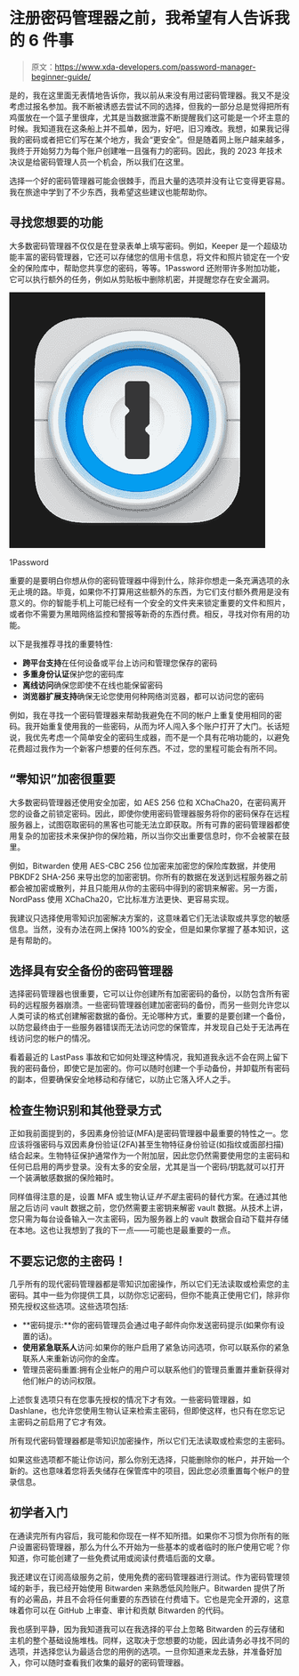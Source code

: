 # 注册密码管理器之前，我希望有人告诉我的 6 件事

> 原文：<https://www.xda-developers.com/password-manager-beginner-guide/>

是的，我在这里面无表情地告诉你，我以前从来没有用过密码管理器。我又不是没考虑过报名参加。我不断被诱惑去尝试不同的选择，但我的一部分总是觉得把所有鸡蛋放在一个篮子里很痒，尤其是当数据泄露不断提醒我们这可能是一个坏主意的时候。我知道我在这条船上并不孤单，因为，好吧，旧习难改。我想，如果我记得我的密码或者把它们写在某个地方，我会“更安全”。但是随着网上账户越来越多，我终于开始努力为每个账户创建唯一且强有力的密码。因此，我的 2023 年技术决议是给密码管理人员一个机会，所以我们在这里。

选择一个好的密码管理器可能会很棘手，而且大量的选项并没有让它变得更容易。我在旅途中学到了不少东西，我希望这些建议也能帮助你。

## 寻找您想要的功能

大多数密码管理器不仅仅是在登录表单上填写密码。例如，Keeper 是一个超级功能丰富的密码管理器，它还可以存储您的信用卡信息，将文件和照片锁定在一个安全的保险库中，帮助您共享您的密码，等等。1Password 还附带许多附加功能，它可以执行额外的任务，例如从剪贴板中删除机密，并提醒您存在安全漏洞。

 <picture>![1Password app is free to download and comes with a 14 day trial. For continued usage, you'll need to buy a subscription.](img/3a65efadb3dfba783b22f6ae40e87af2.png)</picture> 

1Password

重要的是要明白你想从你的密码管理器中得到什么，除非你想走一条充满选项的永无止境的路。毕竟，如果你不打算用这些额外的东西，为它们支付额外费用是没有意义的。你的智能手机上可能已经有一个安全的文件夹来锁定重要的文件和照片，或者你不需要为黑暗网络监控和警报等新奇的东西付费。相反，寻找对你有用的功能。

以下是我推荐寻找的重要特性:

*   **跨平台支持**在任何设备或平台上访问和管理您保存的密码
*   **多重身份认证**保护您的密码库
*   **离线访问**确保您即使不在线也能保留密码
*   **浏览器扩展支持**确保无论您使用何种网络浏览器，都可以访问您的密码

例如，我在寻找一个密码管理器来帮助我避免在不同的帐户上重复使用相同的密码。我开始重复使用我的一些密码，从而为坏人闯入多个账户打开了大门。长话短说，我优先考虑一个简单安全的密码生成器，而不是一个具有花哨功能的，以避免花费超过我作为一个新客户想要的任何东西。不过，您的里程可能会有所不同。

## “零知识”加密很重要

大多数密码管理器还使用安全加密，如 AES 256 位和 XChaCha20，在密码离开您的设备之前锁定密码。因此，即使你使用密码管理器服务将你的密码保存在远程服务器上，试图窃取密码的黑客也可能无法立即获取。所有可靠的密码管理器都使用复杂的加密技术来保护你的保险箱，所以当你交出重要信息时，你不会被蒙在鼓里。

例如，Bitwarden 使用 AES-CBC 256 位加密来加密您的保险库数据，并使用 PBKDF2 SHA-256 来导出您的加密密钥。你所有的数据在发送到远程服务器之前都会被加密或散列，并且只能用从你的主密码中得到的密钥来解密。另一方面，NordPass 使用 XChaCha20，它比标准方法更快、更容易实现。

我建议只选择使用零知识加密解决方案的，这意味着它们无法读取或共享您的敏感信息。当然，没有办法在网上保持 100%的安全，但是如果你掌握了基本知识，这是有帮助的。

## 选择具有安全备份的密码管理器

选择密码管理器也很重要，它可以让你创建所有加密密码的备份，以防包含所有密码的远程服务器崩溃。一些密码管理器创建加密密码的备份，而另一些则允许您以人类可读的格式创建解密数据的备份。无论哪种方式，重要的是要创建一个备份，以防您最终由于一些服务器错误而无法访问您的保管库，并发现自己处于无法再在线访问您的帐户的情况。

看着最近的 LastPass 事故和它如何处理这种情况，我知道我永远不会在网上留下我的密码备份，即使它是加密的。你可以随时创建一个手动备份，并卸载所有密码的副本，但要确保安全地移动和存储它，以防止它落入坏人之手。

## 检查生物识别和其他登录方式

正如我前面提到的，多因素身份验证(MFA)是密码管理器中最重要的特性之一。您应该将强密码与双因素身份验证(2FA)甚至生物特征身份验证(如指纹或面部扫描)结合起来。生物特征保护通常作为一个附加层，因此您仍然需要使用您的主密码和任何已启用的两步登录。没有太多的安全层，尤其是当一个密码/钥匙就可以打开一个装满敏感数据的保险箱时。

同样值得注意的是，设置 MFA 或生物认证*并不是*主密码的替代方案。在通过其他层之后访问 vault 数据之前，您仍然需要主密钥来解密 vault 数据。从技术上讲，您只需为每台设备输入一次主密码，因为服务器上的 vault 数据会自动下载并存储在本地。这也让我想到了我的下一点——可能也是最重要的一点。

## 不要忘记您的主密码！

几乎所有的现代密码管理器都是零知识加密操作，所以它们无法读取或检索您的主密码。其中一些为你提供工具，以防你忘记密码，但你不能真正使用它们，除非你预先授权这些选项。这些选项包括:

*   **密码提示:**你的密码管理员会通过电子邮件向你发送密码提示(如果你有设置的话)。
*   **使用紧急联系人**访问:如果你的账户启用了紧急访问选项，你可以联系你的紧急联系人来重新访问你的金库。
*   管理员密码重置:拥有企业帐户的用户可以联系他们的管理员重置并重新获得对他们帐户的访问权限。

上述恢复选项只有在您事先授权的情况下才有效。一些密码管理器，如 Dashlane，也允许您使用生物认证来检索主密码，但即使这样，也只有在您忘记主密码之前启用了它才有效。

所有现代密码管理器都是零知识加密操作，所以它们无法读取或检索您的主密码。

如果这些选项都不能让你访问，那么你别无选择，只能删除你的帐户，并开始一个新的。这也意味着您将丢失储存在保管库中的项目，因此您必须重置每个帐户的登录信息。

## 初学者入门

在通读完所有内容后，我可能和你现在一样不知所措。如果你不习惯为你所有的账户设置密码管理器，那么为什么不开始为一些基本的或者临时的账户使用它呢？你知道，你可能创建了一些免费试用或阅读付费墙后面的文章。

我还建议在订阅高级服务之前，使用免费的密码管理器进行测试。作为密码管理领域的新手，我已经开始使用 Bitwarden 来熟悉低风险账户。Bitwarden 提供了所有的必需品，并且不会将任何重要的东西锁在付费墙下。它也是完全开源的，这意味着你可以在 GitHub 上审查、审计和贡献 Bitwarden 的代码。

我也感到平静，因为我知道我可以在我选择的平台上忽略 Bitwarden 的云存储和主机的整个基础设施堆栈。同样，这取决于您想要的功能，因此请务必寻找不同的选项，并选择您认为最适合您的用例的选项。一旦你知道来龙去脉，并准备好加入，你可以随时查看我们收集的最好的密码管理器。